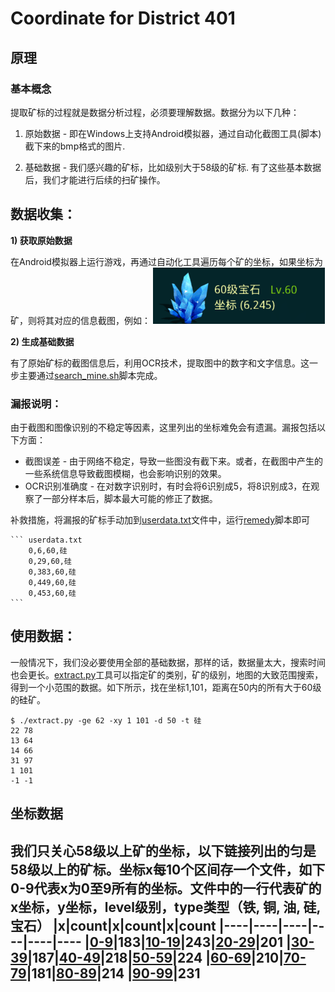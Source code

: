 # Coordinate for District 401

## 原理

### 基本概念

提取矿标的过程就是数据分析过程，必须要理解数据。数据分为以下几种：

1) 原始数据 - 即在Windows上支持Android模拟器，通过自动化截图工具(脚本)截下来的bmp格式的图片.

2) 基础数据 - 我们感兴趣的矿标，比如级别大于58级的矿标. 有了这些基本数据后，我们才能进行后续的扫矿操作。


## 数据收集：

**1) 获取原始数据**

在Android模拟器上运行游戏，再通过自动化工具遍历每个矿的坐标，如果坐标为矿，则将其对应的信息截图，例如：
![6,245](6_245.bmp "原始数据")

**2) 生成基础数据**

有了原始矿标的截图信息后，利用OCR技术，提取图中的数字和文字信息。这一步主要通过[search_mine.sh](search_mine.sh)脚本完成。

### 漏报说明：

  由于截图和图像识别的不稳定等因素，这里列出的坐标难免会有遗漏。漏报包括以下方面：

  * 截图误差 - 由于网络不稳定，导致一些图没有截下来。或者，在截图中产生的一些系统信息导致截图模糊，也会影响识别的效果。
  * OCR识别准确度 - 在对数字识别时，有时会将6识别成5，将8识别成3，在观察了一部分样本后，脚本最大可能的修正了数据。

  补救措施，将漏报的矿标手动加到[userdata.txt](userdata.txt)文件中，运行[remedy](remedy)脚本即可

    ``` userdata.txt
        0,6,60,硅
        0,29,60,硅
        0,383,60,硅
        0,449,60,硅
        0,453,60,硅
    ```

## 使用数据：

一般情况下，我们没必要使用全部的基础数据，那样的话，数据量太大，搜索时间也会更长。[extract.py](extract.py)工具可以指定矿的类别，矿的级别，地图的大致范围搜索，得到一个小范围的数据。如下所示，找在坐标1,101，距离在50内的所有大于60级的硅矿。

    $ ./extract.py -ge 62 -xy 1 101 -d 50 -t 硅
    22 78
    13 64
    14 66
    31 97
    1 101
    -1 -1


## 坐标数据

我们只关心58级以上矿的坐标，以下链接列出的匀是58级以上的矿标。坐标x每10个区间存一个文件，如下0-9代表x为0至9所有的坐标。文件中的一行代表矿的x坐标，y坐标，level级别，type类型（铁, 铜, 油, 硅, 宝石）
|x|count|x|count|x|count
|----|----|----|----|----|----
|[0-9](result/0-9.csv)|183|[10-19](result/10-19.csv)|243|[20-29](result/20-29.csv)|201
|[30-39](result/30-39.csv)|187|[40-49](result/40-49.csv)|218|[50-59](result/50-59.csv)|224
|[60-69](result/60-69.csv)|210|[70-79](result/70-79.csv)|181|[80-89](result/80-89.csv)|214
|[90-99](result/90-99.csv)|231
--------
